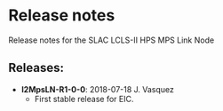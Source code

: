 # Release notes

Release notes for the SLAC LCLS-II HPS MPS Link Node

## Releases:
* __l2MpsLN-R1-0-0__: 2018-07-18 J. Vasquez
  * First stable release for EIC.
